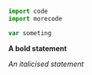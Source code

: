 ```javascript

import code
import morecode

var someting
```

**A bold statement**

*An italicised statement*

